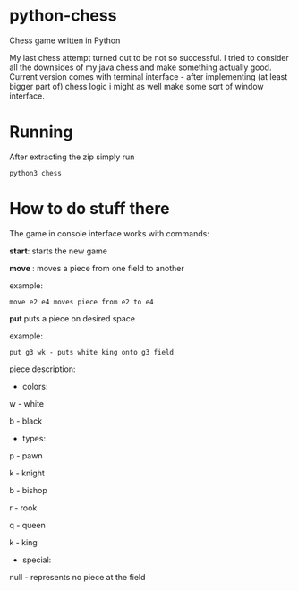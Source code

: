 # python-chess
Chess game written in Python

My last chess attempt turned out to be not so successful. I tried to consider all the downsides of my java chess and make something actually good. Current version comes with terminal interface - after implementing (at least bigger part of) chess logic i might as well make some sort of window interface.

# Running
After extracting the zip simply run 
```
python3 chess
```

# How to do stuff there
The game in console interface works with commands:

**start**: starts the new game

**move <src field> <trg field>**: moves a piece from one field to another

  example:
  ```
  move e2 e4 moves piece from e2 to e4
  ```

**put <field> <piece type>** puts a piece on desired space

  example:
  ```
  put g3 wk - puts white king onto g3 field
  ```

piece description:
  - colors:
  
  w - white
  
  b - black
  
  - types:
  
  p - pawn
  
  k - knight
  
  b - bishop
  
  r - rook
  
  q - queen
  
  k - king
  
  - special:
  
  null - represents no piece at the field
